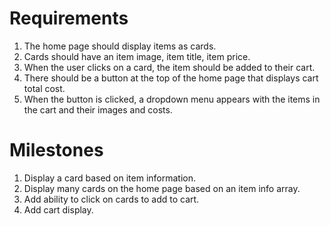 # Requirements

1. The home page should display items as cards.
2. Cards should have an item image, item title, item price.
3. When the user clicks on a card, the item should be added to their cart.
4. There should be a button at the top of the home page that displays cart total cost.
5. When the button is clicked, a dropdown menu appears with the items in the cart and their images and costs.

# Milestones

1. Display a card based on item information.
2. Display many cards on the home page based on an item info array.
3. Add ability to click on cards to add to cart.
4. Add cart display.

